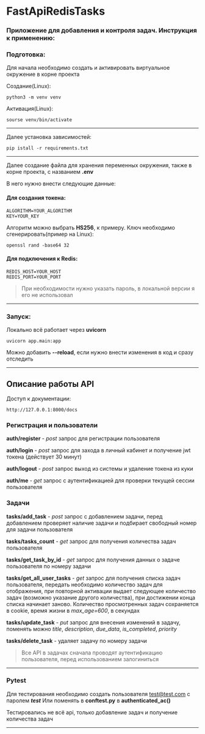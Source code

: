 # FastApiRedisTasks

### Приложение для добавления и контроля задач. Инструкция к применению:

### Подготовка:
Для начала необходимо создать и активировать виртуальное окружение в корне проекта

Создание(Linux):
```
python3 -m venv venv
```
Активация(Linux):
```
sourse venv/bin/activate
```
---
Далее установка зависимостей:
```
pip istall -r requirements.txt
```
---
Далее создание файла для хранения переменных окружения, также в корне проекта, с названием **.env**

В него нужно внести следующие данные:

#### Для создания токена:
```
ALGORITHM=YOUR_ALGORITHM
KEY=YOUR_KEY
```
Алгоритм можно выбрать **HS256**, к примеру.
Ключ необходимо сгенерировать(пример на Linux):
```
openssl rand -base64 32
```
#### Для подключения к Redis:
```
REDIS_HOST=YOUR_HOST
REDIS_PORT=YOUR_PORT
```
>При необходимости нужно указать пароль, в локальной версии я его не использовал
---
### Запуск:
Локально всё работает через **uvicorn**
```
uvicorn app.main:app
```
Можно добавить **--reload**, если нужно внести изменения в код и сразу отследить

---

## Описание работы API
Доступ к документации:
```
http://127.0.0.1:8000/docs
```

### Регистрация и пользователи

**auth/register** - *post* запрос для регистрации пользователя 

**auth/login** - *post* запрос для захода в личный кабинет и получение jwt токена (действует 30 минут)

**auth/logout** - *post* запрос выход из системы и удаление токена из куки

**auth/me** - *get* запрос с аутентификацией для проверки текущей сессии пользователя

### Задачи

**tasks/add_task** - *post* запрос с добавлением задачи, перед добавлением проверяет наличие задачи и подбирает свободный номер для задачи пользователя

**tasks/tasks_count** - *get* запрос для получения количества задач пользователя

**tasks/get_task_by_id** - *get* запрос для получения данных о задаче пользователя по номеру задачи

**tasks/get_all_user_tasks** - *get* запрос для получения списка задач пользователя, передать необходимо количество задач для отображения, при повторной активации выдает следующее количество задач (возможно указание другого количества), при достижении конца списка начинает заново.
Количество просмотренных задач сохраняется в cookie, время жизни в *max_age=600*, в секундах

**tasks/update_task** - *put* запрос для внесения изменений в задачу, поменять можно *title*, *description*, *due_data*, *is_completed*, *priority* 

**tasks/delete_task** - удаляет задачу по номеру задачи

>Все API в задачах сначала проводят аутентификацию пользователя, перед использованием залогиниться

---

### Pytest
Для тестирования необходимо создать пользователя test@test.com с паролем ***test***
Или поменять в **conftest.py** в **authenticated_ac()**

Тестировались не всё api, только добавление задач и получение количества задач

---